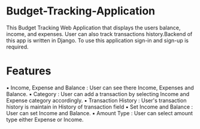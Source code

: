 # Budget-Tracking-Application
This Budget Tracking Web Application that displays the users balance, income, and expenses. User can also track transactions history.Backend of this app is written in Django. To use this application sign-in and sign-up is required.

# Features 
▪️ Income, Expense and Balance : User can see there Income, Expenses and Balance.
▪️ Category : User can add a transaction by selecting Income and Expense category accordingly.
▪️ Transaction History : User's transaction history is maintain in History of transaction field
▪️ Set Income and Balance : User can set Income and Balance.
▪️ Amount Type : User can select amount type either Expense or Income.
